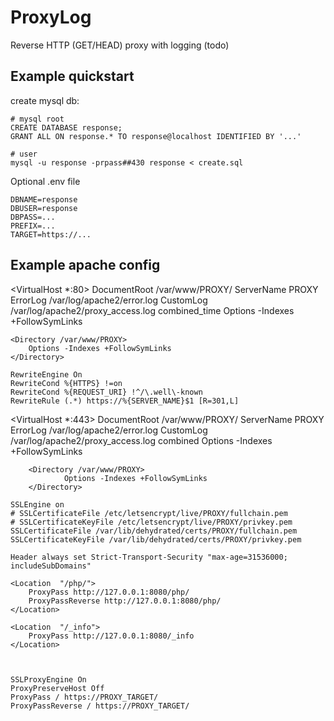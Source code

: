 # ProxyLog
Reverse HTTP (GET/HEAD) proxy with logging (todo)


## Example quickstart
create mysql db:
~~~
# mysql root
CREATE DATABASE response;
GRANT ALL ON response.* TO response@localhost IDENTIFIED BY '...'

# user
mysql -u response -prpass##430 response < create.sql
~~~

Optional .env file
~~~
DBNAME=response
DBUSER=response
DBPASS=...
PREFIX=...
TARGET=https://...
~~~

## Example apache config
<VirtualHost *:80>
	DocumentRoot /var/www/PROXY/
	ServerName PROXY
	ErrorLog /var/log/apache2/error.log
	CustomLog /var/log/apache2/proxy_access.log combined_time
	Options -Indexes +FollowSymLinks


	<Directory /var/www/PROXY>
		Options -Indexes +FollowSymLinks
	</Directory>

    RewriteEngine On
    RewriteCond %{HTTPS} !=on
    RewriteCond %{REQUEST_URI} !^/\.well\-known        
    RewriteRule (.*) https://%{SERVER_NAME}$1 [R=301,L]

</VirtualHost>

<VirtualHost *:443>
        DocumentRoot /var/www/PROXY/
        ServerName PROXY
        ErrorLog /var/log/apache2/error.log
        CustomLog /var/log/apache2/proxy_access.log combined
        Options -Indexes +FollowSymLinks


        <Directory /var/www/PROXY>
                Options -Indexes +FollowSymLinks
        </Directory>

    SSLEngine on
    # SSLCertificateFile /etc/letsencrypt/live/PROXY/fullchain.pem
    # SSLCertificateKeyFile /etc/letsencrypt/live/PROXY/privkey.pem
    SSLCertificateFile /var/lib/dehydrated/certs/PROXY/fullchain.pem
    SSLCertificateKeyFile /var/lib/dehydrated/certs/PROXY/privkey.pem

    Header always set Strict-Transport-Security "max-age=31536000; includeSubDomains"

    <Location  "/php/">
        ProxyPass http://127.0.0.1:8080/php/
        ProxyPassReverse http://127.0.0.1:8080/php/
    </Location>

    <Location  "/_info">
        ProxyPass http://127.0.0.1:8080/_info
    </Location>



    SSLProxyEngine On
    ProxyPreserveHost Off
    ProxyPass / https://PROXY_TARGET/
    ProxyPassReverse / https://PROXY_TARGET/

</VirtualHost>
